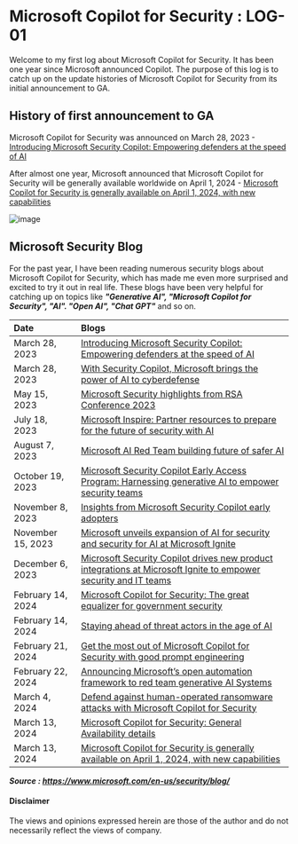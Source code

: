 # Microsoft Copilot for Security : LOG-01
 Welcome to my first log about Microsoft Copilot for Security. 
 It has been one year since Microsoft announced Copilot. 
 The purpose of this log is to catch up on the update histories of Microsoft Copilot for Security from its initial announcement to GA.

## History of first announcement to GA
Microsoft Copilot for Security was announced on March 28, 2023 - [Introducing Microsoft Security Copilot: Empowering defenders at the speed of AI](https://blogs.microsoft.com/blog/2023/03/28/introducing-microsoft-security-copilot-empowering-defenders-at-the-speed-of-ai/ )

After almost one year, Microsoft announced that Microsoft Copilot for Security will be generally available worldwide on April 1, 2024 - [Microsoft Copilot for Security is generally available on April 1, 2024, with new capabilities](https://www.microsoft.com/en-us/security/blog/2024/03/13/microsoft-copilot-for-security-is-generally-available-on-april-1-2024-with-new-capabilities/)

![image](https://github.com/LearningKijo/SecurityResearcher-Note/assets/120234772/bc4e8afc-676f-40e6-8d41-ea3485f5ca0e)

## Microsoft Security Blog
For the past year, I have been reading numerous security blogs about Microsoft Copilot for Security, which has made me even more surprised and excited to try it out in real life. These blogs have been very helpful for catching up on topics like ***"Generative AI", "Microsoft Copilot for Security", "AI". "Open AI", "Chat GPT"*** and so on.

| Date | Blogs |
|:-----|:------|
| March 28, 2023 | [Introducing Microsoft Security Copilot: Empowering defenders at the speed of AI](https://blogs.microsoft.com/blog/2023/03/28/introducing-microsoft-security-copilot-empowering-defenders-at-the-speed-of-ai/) |
| March 28, 2023 | [With Security Copilot, Microsoft brings the power of AI to cyberdefense](https://news.microsoft.com/2023/03/28/with-security-copilot-microsoft-brings-the-power-of-ai-to-cyberdefense/) |
| May 15, 2023 | [Microsoft Security highlights from RSA Conference 2023](https://www.microsoft.com/en-us/security/blog/2023/05/15/microsoft-security-highlights-from-rsa-conference-2023/) |
| July 18, 2023 | [Microsoft Inspire: Partner resources to prepare for the future of security with AI](https://www.microsoft.com/en-us/security/blog/2023/07/18/microsoft-inspire-partner-resources-to-prepare-for-the-future-of-security-with-ai/) |
| August 7, 2023 | [Microsoft AI Red Team building future of safer AI](https://www.microsoft.com/en-us/security/blog/2023/08/07/microsoft-ai-red-team-building-future-of-safer-ai/) |
| October 19, 2023 | [Microsoft Security Copilot Early Access Program: Harnessing generative AI to empower security teams](https://www.microsoft.com/en-us/security/blog/2023/10/19/microsoft-security-copilot-early-access-program-harnessing-generative-ai-to-empower-security-teams/) |
| November 8, 2023 | [Insights from Microsoft Security Copilot early adopters](https://www.microsoft.com/en-us/security/blog/2023/11/08/insights-from-microsoft-security-copilot-early-adopters/) |
|November 15, 2023 | [Microsoft unveils expansion of AI for security and security for AI at Microsoft Ignite](https://www.microsoft.com/en-us/security/blog/2023/11/15/microsoft-unveils-expansion-of-ai-for-security-and-security-for-ai-at-microsoft-ignite/) |
| December 6, 2023 | [Microsoft Security Copilot drives new product integrations at Microsoft Ignite to empower security and IT teams](https://www.microsoft.com/en-us/security/blog/2023/12/06/microsoft-security-copilot-drives-new-product-integrations-at-microsoft-ignite-to-empower-security-and-it-teams/) |
| February 14, 2024 | [Microsoft Copilot for Security: The great equalizer for government security](https://www.microsoft.com/en-us/industry/blog/government/2024/02/14/microsoft-copilot-for-security-the-great-equalizer-for-government-security/) |
| February 14, 2024 | [Staying ahead of threat actors in the age of AI](https://www.microsoft.com/en-us/security/blog/2024/02/14/staying-ahead-of-threat-actors-in-the-age-of-ai/) |
| February 21, 2024 | [Get the most out of Microsoft Copilot for Security with good prompt engineering](https://www.microsoft.com/en-us/security/blog/2024/02/21/get-the-most-out-of-microsoft-copilot-for-security-with-good-prompt-engineering/) |
| February 22, 2024 | [Announcing Microsoft’s open automation framework to red team generative AI Systems](https://www.microsoft.com/en-us/security/blog/2024/02/22/announcing-microsofts-open-automation-framework-to-red-team-generative-ai-systems/) |
| March 4, 2024     | [Defend against human-operated ransomware attacks with Microsoft Copilot for Security​​](https://www.microsoft.com/en-us/security/blog/2024/03/04/defend-against-human-operated-ransomware-attacks-with-microsoft-copilot-for-security/) |
| March 13, 2024    | [Microsoft Copilot for Security: General Availability details](https://techcommunity.microsoft.com/t5/microsoft-security-copilot-blog/microsoft-copilot-for-security-general-availability-details/ba-p/4079970) |
| March 13, 2024    | [Microsoft Copilot for Security is generally available on April 1, 2024, with new capabilities](https://www.microsoft.com/en-us/security/blog/2024/03/13/microsoft-copilot-for-security-is-generally-available-on-april-1-2024-with-new-capabilities/) |

***Source : https://www.microsoft.com/en-us/security/blog/***

#### Disclaimer
The views and opinions expressed herein are those of the author and do not necessarily reflect the views of company.
